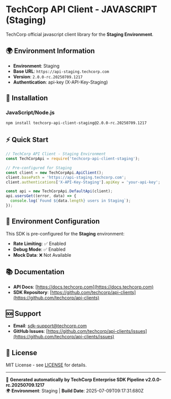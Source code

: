 # TechCorp API Client - JAVASCRIPT (Staging)

TechCorp official javascript client library for the **Staging Environment**.

## 🌍 Environment Information

- **Environment**: Staging
- **Base URL**: `https://api-staging.techcorp.com`
- **Version**: `2.0.0-rc.20250709.1217`
- **Authentication**: api-key (X-API-Key-Staging)

## 🚀 Installation

### JavaScript/Node.js

```bash
npm install techcorp-api-client-staging@2.0.0-rc.20250709.1217
```

## ⚡ Quick Start

```javascript
// TechCorp API Client - Staging Environment
const TechCorpApi = require('techcorp-api-client-staging');

// Pre-configured for Staging
const client = new TechCorpApi.ApiClient();
client.basePath = 'https://api-staging.techcorp.com';
client.authentications['X-API-Key-Staging'].apiKey = 'your-api-key';

const api = new TechCorpApi.DefaultApi(client);
api.usersGet((error, data) => {
  console.log(`Found ${data.length} users in Staging`);
});
```

## 🔧 Environment Configuration

This SDK is pre-configured for the **Staging** environment:

- **Rate Limiting**: ✅ Enabled
- **Debug Mode**: ✅ Enabled  
- **Mock Data**: ❌ Not Available

## 📚 Documentation

- **API Docs**: [https://docs.techcorp.com](https://docs.techcorp.com)
- **SDK Repository**: [https://github.com/techcorp/api-clients](https://github.com/techcorp/api-clients)

## 🆘 Support

- **Email**: [sdk-support@techcorp.com](mailto:sdk-support@techcorp.com)
- **GitHub Issues**: [https://github.com/techcorp/api-clients/issues](https://github.com/techcorp/api-clients/issues)

## 📄 License

MIT License - see [LICENSE](https://opensource.org/licenses/MIT) for details.

---
🤖 **Generated automatically by TechCorp Enterprise SDK Pipeline v2.0.0-rc.20250709.1217**  
🌍 **Environment**: Staging | **Build Date**: 2025-07-09T09:17:31.680Z
